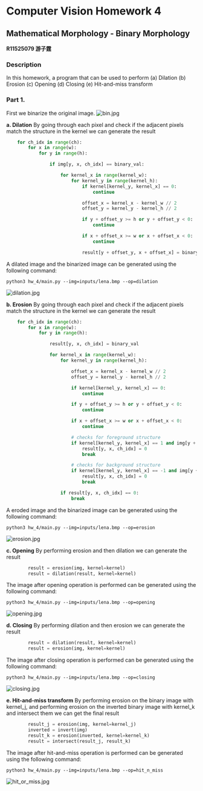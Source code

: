 # Computer Vision Homework 4

## Mathematical Morphology - Binary Morphology

**R11525079 游子霆**

### Description
In this homework, a program that can be used to perform
(a) Dilation
(b) Erosion
(c) Opening
(d) Closing
(e) Hit-and-miss transform


### Part 1.

First we binarize the original image.
![bin.jpg](assets/bin.jpg)

**a. Dilation**
By going through each pixel and check if the adjacent pixels match the structure in the kernel we can generate the result
```python
    for ch_idx in range(ch):
        for x in range(w):
            for y in range(h):

                if img[y, x, ch_idx] == binary_val:

                    for kernel_x in range(kernel_w):
                        for kernel_y in range(kernel_h):
                            if kernel[kernel_y, kernel_x] == 0:
                                continue

                            offset_x = kernel_x - kernel_w // 2
                            offset_y = kernel_y - kernel_h // 2

                            if y + offset_y >= h or y + offset_y < 0:
                                continue

                            if x + offset_x >= w or x + offset_x < 0:
                                continue

                            result[y + offset_y, x + offset_x] = binary_val
```
A dilated image and the binarized image can be generated using the following command:
```shell
python3 hw_4/main.py --img=inputs/lena.bmp --op=dilation
```
![dilation.jpg](assets/dilation.jpg)

**b. Erosion**
By going through each pixel and check if the adjacent pixels match the structure in the kernel we can generate the result
```python
    for ch_idx in range(ch):
        for x in range(w):
            for y in range(h):

                result[y, x, ch_idx] = binary_val

                for kernel_x in range(kernel_w):
                    for kernel_y in range(kernel_h):

                        offset_x = kernel_x - kernel_w // 2
                        offset_y = kernel_y - kernel_h // 2

                        if kernel[kernel_y, kernel_x] == 0:
                            continue

                        if y + offset_y >= h or y + offset_y < 0:
                            continue

                        if x + offset_x >= w or x + offset_x < 0:
                            continue

                        # checks for foreground structure
                        if kernel[kernel_y, kernel_x] == 1 and img[y + offset_y, x + offset_x, ch_idx] == 0:
                            result[y, x, ch_idx] = 0
                            break

                        # checks for background structure
                        if kernel[kernel_y, kernel_x] == -1 and img[y + offset_y, x + offset_x, ch_idx] == binary_val:
                            result[y, x, ch_idx] = 0
                            break

                    if result[y, x, ch_idx] == 0:
                        break
```
A eroded image and the binarized image can be generated using the following command:
```shell
python3 hw_4/main.py --img=inputs/lena.bmp --op=erosion
```
![erosion.jpg](assets/erosion.jpg)

**c. Opening**
By performing erosion and then dilation we can generate the result
```python
        result = erosion(img, kernel=kernel)
        result = dilation(result, kernel=kernel)
```
The image after opening operation is performed can be generated using the following command:
```shell
python3 hw_4/main.py --img=inputs/lena.bmp --op=opening
```
![opening.jpg](assets/opening.jpg)

**d. Closing**
By performing dilation and then erosion we can generate the result
```python
        result = dilation(result, kernel=kernel)
        result = erosion(img, kernel=kernel)
```
The image after closing operation is performed can be generated using the following command:
```shell
python3 hw_4/main.py --img=inputs/lena.bmp --op=closing
```
![closing.jpg](assets/closing.jpg)

**e. Hit-and-miss transform**
By performing erosion on the binary image with kernel_j, and performing erosion on the inverted binary image with kernel_k and intersect them we can get the final result
```python
        result_j = erosion(img, kernel=kernel_j)
        inverted = invert(img)
        result_k = erosion(inverted, kernel=kernel_k)
        result = intersect(result_j, result_k)
```
The image after hit-and-miss operation is performed can be generated using the following command:
```shell
python3 hw_4/main.py --img=inputs/lena.bmp --op=hit_n_miss
```
![hit_or_miss.jpg](assets/hit_or_miss.jpg)
